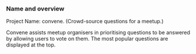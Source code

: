 ### Name and overview
Project Name: convene.  (Crowd-source questions for a meetup.)

Convene assists meetup organisers in prioritising questions to be answered by allowing users to vote on them. The most popular questions are displayed at the top.


